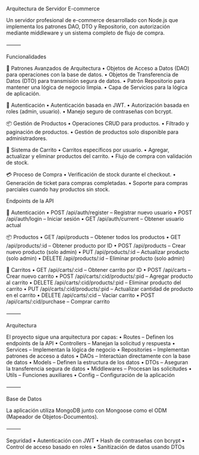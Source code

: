 Arquitectura de Servidor E-commerce

Un servidor profesional de e-commerce desarrollado con Node.js que implementa los patrones DAO, DTO y Repositorio, con autorización mediante middleware y un sistema completo de flujo de compra.

⸻

Funcionalidades

🧱 Patrones Avanzados de Arquitectura
	•	Objetos de Acceso a Datos (DAO) para operaciones con la base de datos.
	•	Objetos de Transferencia de Datos (DTO) para transmisión segura de datos.
	•	Patrón Repositorio para mantener una lógica de negocio limpia.
	•	Capa de Servicios para la lógica de aplicación.

🔐 Autenticación
	•	Autenticación basada en JWT.
	•	Autorización basada en roles (admin, usuario).
	•	Manejo seguro de contraseñas con bcrypt.

📦 Gestión de Productos
	•	Operaciones CRUD para productos.
	•	Filtrado y paginación de productos.
	•	Gestión de productos solo disponible para administradores.

🛒 Sistema de Carrito
	•	Carritos específicos por usuario.
	•	Agregar, actualizar y eliminar productos del carrito.
	•	Flujo de compra con validación de stock.

💳 Proceso de Compra
	•	Verificación de stock durante el checkout.
	•	Generación de ticket para compras completadas.
	•	Soporte para compras parciales cuando hay productos sin stock.

  Endpoints de la API

🔑 Autenticación
	•	POST /api/auth/register – Registrar nuevo usuario
	•	POST /api/auth/login – Iniciar sesión
	•	GET /api/auth/current – Obtener usuario actual

📦 Productos
	•	GET /api/products – Obtener todos los productos
	•	GET /api/products/:id – Obtener producto por ID
	•	POST /api/products – Crear nuevo producto (solo admin)
	•	PUT /api/products/:id – Actualizar producto (solo admin)
	•	DELETE /api/products/:id – Eliminar producto (solo admin)

🛒 Carritos
	•	GET /api/carts/:cid – Obtener carrito por ID
	•	POST /api/carts – Crear nuevo carrito
	•	POST /api/carts/:cid/products/:pid – Agregar producto al carrito
	•	DELETE /api/carts/:cid/products/:pid – Eliminar producto del carrito
	•	PUT /api/carts/:cid/products/:pid – Actualizar cantidad de producto en el carrito
	•	DELETE /api/carts/:cid – Vaciar carrito
	•	POST /api/carts/:cid/purchase – Comprar carrito

⸻

Arquitectura

El proyecto sigue una arquitectura por capas:
	•	Routes – Definen los endpoints de la API
	•	Controllers – Manejan la solicitud y respuesta
	•	Services – Implementan la lógica de negocio
	•	Repositories – Implementan patrones de acceso a datos
	•	DAOs – Interactúan directamente con la base de datos
	•	Models – Definen la estructura de los datos
	•	DTOs – Aseguran la transferencia segura de datos
	•	Middlewares – Procesan las solicitudes
	•	Utils – Funciones auxiliares
	•	Config – Configuración de la aplicación

⸻

Base de Datos

La aplicación utiliza MongoDB junto con Mongoose como el ODM (Mapeador de Objetos-Documentos).

⸻

Seguridad
	•	Autenticación con JWT
	•	Hash de contraseñas con bcrypt
	•	Control de acceso basado en roles
	•	Sanitización de datos usando DTOs
